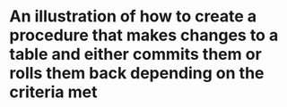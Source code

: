 # An illustration of how to create a procedure that makes changes to a table and either commits them or rolls them back depending on the criteria met
